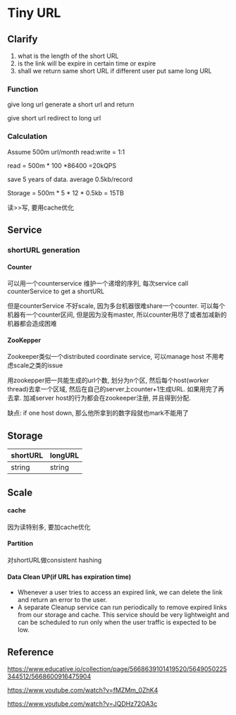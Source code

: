 # Tiny URL
## Clarify

1. what is the length of the short URL
2. is the link will be expire in certain time or expire
3. shall we return same short URL if different user put same long URL

### Function

give long url generate a short url and return

give short url redirect to long url

### Calculation
Assume 500m url/month  read:write = 1:1

read = 500m * 100 \*86400 =20kQPS

save 5 years of data. average 0.5kb/record

Storage = 500m \* 5 \* 12 * 0.5kb = 15TB

读>>写, 要用cache优化


## Service

### shortURL generation

#### Counter

可以用一个counterservice 维护一个递增的序列, 每次service call counterService to get a shortURL

但是counterService 不好scale, 因为多台机器很难share一个counter. 可以每个机器有一个counter区间, 但是因为没有master, 所以counter用尽了或者加减新的机器都会造成困难

#### ZooKepper

Zookeeper类似一个distributed coordinate service, 可以manage host 不用考虑scale之类的issue 

用zookepper把一共能生成的url个数, 划分为n个区, 然后每个host(worker thread)去拿一个区域, 然后在自己的server上counter+1生成URL. 如果用完了再去拿. 加减server host的行为都会在zookeeper注册, 并且得到分配.

缺点: if one host down, 那么他所拿到的数字段就也mark不能用了

## Storage

| shortURL | longURL |
| -------- | ------- |
| string   | string  |



## Scale
#### cache

因为读特别多, 要加cache优化

#### Partition

对shortURL做consistent hashing

#### Data Clean UP(if URL has expiration time)

- Whenever a user tries to access an expired link, we can delete the link and return an error to the user.
- A separate Cleanup service can run periodically to remove expired links from our storage and cache. This service should be very lightweight and can be scheduled to run only when the user traffic is expected to be low.





## Reference

https://www.educative.io/collection/page/5668639101419520/5649050225344512/5668600916475904

https://www.youtube.com/watch?v=fMZMm_0ZhK4

https://www.youtube.com/watch?v=JQDHz72OA3c